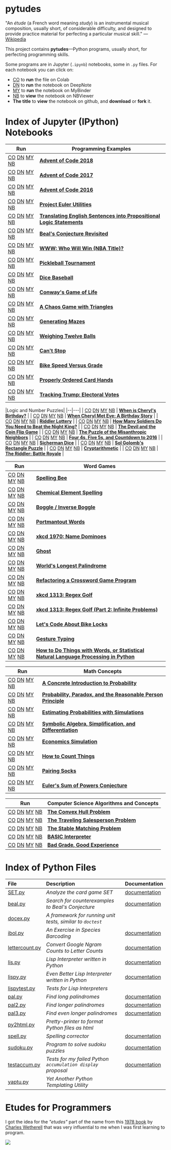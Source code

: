 
# pytudes

"An *étude* (a French word meaning *study*) is an instrumental musical composition, usually short, of considerable difficulty, and designed to provide practice material for perfecting a particular musical skill." &mdash; [Wikipedia](https://en.wikipedia.org/wiki/%C3%89tude)

This project contains **pytudes**&mdash;Python programs, usually short, for perfecting programming skills.

Some programs are in Jupyter (`.ipynb`) notebooks, some in `.py` files. For each notebook you can click on:
- [CO](https://colab.research.google.com) to **run** the file on Colab
- [DN](https://deepnote.com) to **run** the notebook on DeepNote
- [MY](https://mybinder.org) to **run** the notebook on MyBinder
- [NB](https://nbviewer.jupyter.org/) to **view** the notebook on NBViewer
- **The title** to **view** the notebook on github, and **download** or **fork** it.

# Index of Jupyter (IPython) Notebooks

|Run|Programming Examples|
|---|--|
| [CO](https://colab.research.google.com/github/googlecolab/colabtools//blob/master/ipynb/Advent-2018.ipynb) [DN](https://beta.deepnote.org/launch?template=python_3.6&url=https%3A%2F%2Fgithub.com%2Fnorvig%2Fpytudes%2F%2Fblob%2Fmaster%2Fipynb%2FAdvent-2018.ipynb)  [MY](https://mybinder.org/v2/gh/norvig/pytudes/master) [NB](https://nbviewer.jupyter.org/github/norvig/pytudes//blob/master/ipynb/Advent-2018.ipynb) | **[Advent of Code 2018](/blob/master/ipynb/Advent-2018.ipynb)** |
| [CO](https://colab.research.google.com/github/googlecolab/colabtools//blob/master/ipynb/Advent%202017.ipynb) [DN](https://beta.deepnote.org/launch?template=python_3.6&url=https%3A%2F%2Fgithub.com%2Fnorvig%2Fpytudes%2F%2Fblob%2Fmaster%2Fipynb%2FAdvent%202017.ipynb)  [MY](https://mybinder.org/v2/gh/norvig/pytudes/master) [NB](https://nbviewer.jupyter.org/github/norvig/pytudes//blob/master/ipynb/Advent%202017.ipynb) | **[Advent of Code 2017](/blob/master/ipynb/Advent%202017.ipynb)** |
| [CO](https://colab.research.google.com/github/googlecolab/colabtools//blob/master/ipynb/Advent%20of%20Code.ipynb) [DN](https://beta.deepnote.org/launch?template=python_3.6&url=https%3A%2F%2Fgithub.com%2Fnorvig%2Fpytudes%2F%2Fblob%2Fmaster%2Fipynb%2FAdvent%20of%20Code.ipynb)  [MY](https://mybinder.org/v2/gh/norvig/pytudes/master) [NB](https://nbviewer.jupyter.org/github/norvig/pytudes//blob/master/ipynb/Advent%20of%20Code.ipynb) | **[Advent of Code 2016](/blob/master/ipynb/Advent%20of%20Code.ipynb)** |
| [CO](https://colab.research.google.com/github/googlecolab/colabtools//blob/master/ipynb/Project%20Euler%20Utils.ipynb) [DN](https://beta.deepnote.org/launch?template=python_3.6&url=https%3A%2F%2Fgithub.com%2Fnorvig%2Fpytudes%2F%2Fblob%2Fmaster%2Fipynb%2FProject%20Euler%20Utils.ipynb)  [MY](https://mybinder.org/v2/gh/norvig/pytudes/master) [NB](https://nbviewer.jupyter.org/github/norvig/pytudes//blob/master/ipynb/Project%20Euler%20Utils.ipynb) | **[Project Euler Utilities](/blob/master/ipynb/Project%20Euler%20Utils.ipynb)** |
| [CO](https://colab.research.google.com/github/googlecolab/colabtools//blob/master/ipynb/PropositionalLogic.ipynb) [DN](https://beta.deepnote.org/launch?template=python_3.6&url=https%3A%2F%2Fgithub.com%2Fnorvig%2Fpytudes%2F%2Fblob%2Fmaster%2Fipynb%2FPropositionalLogic.ipynb)  [MY](https://mybinder.org/v2/gh/norvig/pytudes/master) [NB](https://nbviewer.jupyter.org/github/norvig/pytudes//blob/master/ipynb/PropositionalLogic.ipynb) | **[Translating English Sentences into Propositional Logic Statements](/blob/master/ipynb/PropositionalLogic.ipynb)** |
| [CO](https://colab.research.google.com/github/googlecolab/colabtools//blob/master/ipynb/Beal.ipynb) [DN](https://beta.deepnote.org/launch?template=python_3.6&url=https%3A%2F%2Fgithub.com%2Fnorvig%2Fpytudes%2F%2Fblob%2Fmaster%2Fipynb%2FBeal.ipynb)  [MY](https://mybinder.org/v2/gh/norvig/pytudes/master) [NB](https://nbviewer.jupyter.org/github/norvig/pytudes//blob/master/ipynb/Beal.ipynb) | **[Beal's Conjecture Revisited](/blob/master/ipynb/Beal.ipynb)** |
| [CO](https://colab.research.google.com/github/googlecolab/colabtools//blob/master/ipynb/WWW.ipynb) [DN](https://beta.deepnote.org/launch?template=python_3.6&url=https%3A%2F%2Fgithub.com%2Fnorvig%2Fpytudes%2F%2Fblob%2Fmaster%2Fipynb%2FWWW.ipynb)  [MY](https://mybinder.org/v2/gh/norvig/pytudes/master) [NB](https://nbviewer.jupyter.org/github/norvig/pytudes//blob/master/ipynb/WWW.ipynb) | **[WWW: Who Will Win (NBA Title)?](/blob/master/ipynb/WWW.ipynb)** |
| [CO](https://colab.research.google.com/github/googlecolab/colabtools//blob/master/ipynb/Pickleball.ipynb) [DN](https://beta.deepnote.org/launch?template=python_3.6&url=https%3A%2F%2Fgithub.com%2Fnorvig%2Fpytudes%2F%2Fblob%2Fmaster%2Fipynb%2FPickleball.ipynb)  [MY](https://mybinder.org/v2/gh/norvig/pytudes/master) [NB](https://nbviewer.jupyter.org/github/norvig/pytudes//blob/master/ipynb/Pickleball.ipynb) | **[Pickleball Tournament](/blob/master/ipynb/Pickleball.ipynb)** |
| [CO](https://colab.research.google.com/github/googlecolab/colabtools//blob/master/ipynb/Dice%20Baseball.ipynb) [DN](https://beta.deepnote.org/launch?template=python_3.6&url=https%3A%2F%2Fgithub.com%2Fnorvig%2Fpytudes%2F%2Fblob%2Fmaster%2Fipynb%2FDice%20Baseball.ipynb)  [MY](https://mybinder.org/v2/gh/norvig/pytudes/master) [NB](https://nbviewer.jupyter.org/github/norvig/pytudes//blob/master/ipynb/Dice%20Baseball.ipynb) | **[Dice Baseball](/blob/master/ipynb/Dice%20Baseball.ipynb)** |
| [CO](https://colab.research.google.com/github/googlecolab/colabtools//blob/master/ipynb/Life.ipynb) [DN](https://beta.deepnote.org/launch?template=python_3.6&url=https%3A%2F%2Fgithub.com%2Fnorvig%2Fpytudes%2F%2Fblob%2Fmaster%2Fipynb%2FLife.ipynb)  [MY](https://mybinder.org/v2/gh/norvig/pytudes/master) [NB](https://nbviewer.jupyter.org/github/norvig/pytudes//blob/master/ipynb/Life.ipynb) | **[Conway's Game of Life](/blob/master/ipynb/Life.ipynb)** |
| [CO](https://colab.research.google.com/github/googlecolab/colabtools//blob/master/ipynb/Sierpinski.ipynb) [DN](https://beta.deepnote.org/launch?template=python_3.6&url=https%3A%2F%2Fgithub.com%2Fnorvig%2Fpytudes%2F%2Fblob%2Fmaster%2Fipynb%2FSierpinski.ipynb)  [MY](https://mybinder.org/v2/gh/norvig/pytudes/master) [NB](https://nbviewer.jupyter.org/github/norvig/pytudes//blob/master/ipynb/Sierpinski.ipynb) | **[A Chaos Game with Triangles](/blob/master/ipynb/Sierpinski.ipynb)** |
| [CO](https://colab.research.google.com/github/googlecolab/colabtools//blob/master/ipynb/Maze.ipynb) [DN](https://beta.deepnote.org/launch?template=python_3.6&url=https%3A%2F%2Fgithub.com%2Fnorvig%2Fpytudes%2F%2Fblob%2Fmaster%2Fipynb%2FMaze.ipynb)  [MY](https://mybinder.org/v2/gh/norvig/pytudes/master) [NB](https://nbviewer.jupyter.org/github/norvig/pytudes//blob/master/ipynb/Maze.ipynb) | **[Generating Mazes](/blob/master/ipynb/Maze.ipynb)** |
| [CO](https://colab.research.google.com/github/googlecolab/colabtools//blob/master/ipynb/TwelveBalls.ipynb) [DN](https://beta.deepnote.org/launch?template=python_3.6&url=https%3A%2F%2Fgithub.com%2Fnorvig%2Fpytudes%2F%2Fblob%2Fmaster%2Fipynb%2FTwelveBalls.ipynb)  [MY](https://mybinder.org/v2/gh/norvig/pytudes/master) [NB](https://nbviewer.jupyter.org/github/norvig/pytudes//blob/master/ipynb/TwelveBalls.ipynb) | **[Weighing Twelve Balls](/blob/master/ipynb/TwelveBalls.ipynb)** |
| [CO](https://colab.research.google.com/github/googlecolab/colabtools//blob/master/ipynb/Cant-Stop.ipynb) [DN](https://beta.deepnote.org/launch?template=python_3.6&url=https%3A%2F%2Fgithub.com%2Fnorvig%2Fpytudes%2F%2Fblob%2Fmaster%2Fipynb%2FCant-Stop.ipynb)  [MY](https://mybinder.org/v2/gh/norvig/pytudes/master) [NB](https://nbviewer.jupyter.org/github/norvig/pytudes//blob/master/ipynb/Cant-Stop.ipynb) | **[Can't Stop](/blob/master/ipynb/Cant-Stop.ipynb)** |
| [CO](https://colab.research.google.com/github/googlecolab/colabtools//blob/master/ipynb/Bike%20Speed%20versus%20Grade.ipynb) [DN](https://beta.deepnote.org/launch?template=python_3.6&url=https%3A%2F%2Fgithub.com%2Fnorvig%2Fpytudes%2F%2Fblob%2Fmaster%2Fipynb%2FBike%20Speed%20versus%20Grade.ipynb)  [MY](https://mybinder.org/v2/gh/norvig/pytudes/master) [NB](https://nbviewer.jupyter.org/github/norvig/pytudes//blob/master/ipynb/Bike%20Speed%20versus%20Grade.ipynb) | **[Bike Speed Versus Grade](/blob/master/ipynb/Bike%20Speed%20versus%20Grade.ipynb)** |
| [CO](https://colab.research.google.com/github/googlecolab/colabtools//blob/master/ipynb/Orderable%20Cards.ipynb) [DN](https://beta.deepnote.org/launch?template=python_3.6&url=https%3A%2F%2Fgithub.com%2Fnorvig%2Fpytudes%2F%2Fblob%2Fmaster%2Fipynb%2FOrderable%20Cards.ipynb)  [MY](https://mybinder.org/v2/gh/norvig/pytudes/master) [NB](https://nbviewer.jupyter.org/github/norvig/pytudes//blob/master/ipynb/Orderable%20Cards.ipynb) | **[Properly Ordered Card Hands](/blob/master/ipynb/Orderable%20Cards.ipynb)** |
| [CO](https://colab.research.google.com/github/googlecolab/colabtools//blob/master/ipynb/Electoral%20Votes.ipynb) [DN](https://beta.deepnote.org/launch?template=python_3.6&url=https%3A%2F%2Fgithub.com%2Fnorvig%2Fpytudes%2F%2Fblob%2Fmaster%2Fipynb%2FElectoral%20Votes.ipynb)  [MY](https://mybinder.org/v2/gh/norvig/pytudes/master) [NB](https://nbviewer.jupyter.org/github/norvig/pytudes//blob/master/ipynb/Electoral%20Votes.ipynb) | **[Tracking Trump: Electoral Votes](/blob/master/ipynb/Electoral%20Votes.ipynb)** |

|Logic and Number Puzzles|
|--|---|
| [CO](https://colab.research.google.com/github/googlecolab/colabtools//blob/master/ipynb/Cheryl.ipynb) [DN](https://beta.deepnote.org/launch?template=python_3.6&url=https%3A%2F%2Fgithub.com%2Fnorvig%2Fpytudes%2F%2Fblob%2Fmaster%2Fipynb%2FCheryl.ipynb)  [MY](https://mybinder.org/v2/gh/norvig/pytudes/master) [NB](https://nbviewer.jupyter.org/github/norvig/pytudes//blob/master/ipynb/Cheryl.ipynb) | **[When is Cheryl's Birthday?](/blob/master/ipynb/Cheryl.ipynb)** |
| [CO](https://colab.research.google.com/github/googlecolab/colabtools//blob/master/ipynb/Cheryl-and-Eve.ipynb) [DN](https://beta.deepnote.org/launch?template=python_3.6&url=https%3A%2F%2Fgithub.com%2Fnorvig%2Fpytudes%2F%2Fblob%2Fmaster%2Fipynb%2FCheryl-and-Eve.ipynb)  [MY](https://mybinder.org/v2/gh/norvig/pytudes/master) [NB](https://nbviewer.jupyter.org/github/norvig/pytudes//blob/master/ipynb/Cheryl-and-Eve.ipynb) | **[When Cheryl Met Eve: A Birthday Story](/blob/master/ipynb/Cheryl-and-Eve.ipynb)** |
| [CO](https://colab.research.google.com/github/googlecolab/colabtools//blob/master/ipynb/RiddlerLottery.ipynb) [DN](https://beta.deepnote.org/launch?template=python_3.6&url=https%3A%2F%2Fgithub.com%2Fnorvig%2Fpytudes%2F%2Fblob%2Fmaster%2Fipynb%2FRiddlerLottery.ipynb)  [MY](https://mybinder.org/v2/gh/norvig/pytudes/master) [NB](https://nbviewer.jupyter.org/github/norvig/pytudes//blob/master/ipynb/RiddlerLottery.ipynb) | **[Riddler Lottery](/blob/master/ipynb/RiddlerLottery.ipynb)** |
| [CO](https://colab.research.google.com/github/googlecolab/colabtools//blob/master/ipynb/NightKing.ipynb) [DN](https://beta.deepnote.org/launch?template=python_3.6&url=https%3A%2F%2Fgithub.com%2Fnorvig%2Fpytudes%2F%2Fblob%2Fmaster%2Fipynb%2FNightKing.ipynb)  [MY](https://mybinder.org/v2/gh/norvig/pytudes/master) [NB](https://nbviewer.jupyter.org/github/norvig/pytudes//blob/master/ipynb/NightKing.ipynb) | **[How Many Soldiers Do You Need to Beat the Night King?](/blob/master/ipynb/NightKing.ipynb)** |
| [CO](https://colab.research.google.com/github/googlecolab/colabtools//blob/master/ipynb/Coin%20Flip.ipynb) [DN](https://beta.deepnote.org/launch?template=python_3.6&url=https%3A%2F%2Fgithub.com%2Fnorvig%2Fpytudes%2F%2Fblob%2Fmaster%2Fipynb%2FCoin%20Flip.ipynb)  [MY](https://mybinder.org/v2/gh/norvig/pytudes/master) [NB](https://nbviewer.jupyter.org/github/norvig/pytudes//blob/master/ipynb/Coin%20Flip.ipynb) | **[The Devil and the Coin Flip Game](/blob/master/ipynb/Coin%20Flip.ipynb)** |
| [CO](https://colab.research.google.com/github/googlecolab/colabtools//blob/master/ipynb/Mean%20Misanthrope%20Density.ipynb) [DN](https://beta.deepnote.org/launch?template=python_3.6&url=https%3A%2F%2Fgithub.com%2Fnorvig%2Fpytudes%2F%2Fblob%2Fmaster%2Fipynb%2FMean%20Misanthrope%20Density.ipynb)  [MY](https://mybinder.org/v2/gh/norvig/pytudes/master) [NB](https://nbviewer.jupyter.org/github/norvig/pytudes//blob/master/ipynb/Mean%20Misanthrope%20Density.ipynb) | **[The Puzzle of the Misanthropic Neighbors](/blob/master/ipynb/Mean%20Misanthrope%20Density.ipynb)** |
| [CO](https://colab.research.google.com/github/googlecolab/colabtools//blob/master/ipynb/Countdown.ipynb) [DN](https://beta.deepnote.org/launch?template=python_3.6&url=https%3A%2F%2Fgithub.com%2Fnorvig%2Fpytudes%2F%2Fblob%2Fmaster%2Fipynb%2FCountdown.ipynb)  [MY](https://mybinder.org/v2/gh/norvig/pytudes/master) [NB](https://nbviewer.jupyter.org/github/norvig/pytudes//blob/master/ipynb/Countdown.ipynb) | **[Four 4s, Five 5s, and Countdown to 2016](/blob/master/ipynb/Countdown.ipynb)** |
| [CO](https://colab.research.google.com/github/googlecolab/colabtools//blob/master/ipynb/Sicherman%20Dice.ipynb) [DN](https://beta.deepnote.org/launch?template=python_3.6&url=https%3A%2F%2Fgithub.com%2Fnorvig%2Fpytudes%2F%2Fblob%2Fmaster%2Fipynb%2FSicherman%20Dice.ipynb)  [MY](https://mybinder.org/v2/gh/norvig/pytudes/master) [NB](https://nbviewer.jupyter.org/github/norvig/pytudes//blob/master/ipynb/Sicherman%20Dice.ipynb) | **[Sicherman Dice](/blob/master/ipynb/Sicherman%20Dice.ipynb)** |
| [CO](https://colab.research.google.com/github/googlecolab/colabtools//blob/master/ipynb/Golomb-Puzzle.ipynb) [DN](https://beta.deepnote.org/launch?template=python_3.6&url=https%3A%2F%2Fgithub.com%2Fnorvig%2Fpytudes%2F%2Fblob%2Fmaster%2Fipynb%2FGolomb-Puzzle.ipynb)  [MY](https://mybinder.org/v2/gh/norvig/pytudes/master) [NB](https://nbviewer.jupyter.org/github/norvig/pytudes//blob/master/ipynb/Golomb-Puzzle.ipynb) | **[Sol Golomb's Rectangle Puzzle](/blob/master/ipynb/Golomb-Puzzle.ipynb)** |
| [CO](https://colab.research.google.com/github/googlecolab/colabtools//blob/master/ipynb/Cryptarithmetic.ipynb) [DN](https://beta.deepnote.org/launch?template=python_3.6&url=https%3A%2F%2Fgithub.com%2Fnorvig%2Fpytudes%2F%2Fblob%2Fmaster%2Fipynb%2FCryptarithmetic.ipynb)  [MY](https://mybinder.org/v2/gh/norvig/pytudes/master) [NB](https://nbviewer.jupyter.org/github/norvig/pytudes//blob/master/ipynb/Cryptarithmetic.ipynb) | **[Cryptarithmetic](/blob/master/ipynb/Cryptarithmetic.ipynb)** |
| [CO](https://colab.research.google.com/github/googlecolab/colabtools//blob/master/ipynb/Riddler%20Battle%20Royale.ipynb) [DN](https://beta.deepnote.org/launch?template=python_3.6&url=https%3A%2F%2Fgithub.com%2Fnorvig%2Fpytudes%2F%2Fblob%2Fmaster%2Fipynb%2FRiddler%20Battle%20Royale.ipynb)  [MY](https://mybinder.org/v2/gh/norvig/pytudes/master) [NB](https://nbviewer.jupyter.org/github/norvig/pytudes//blob/master/ipynb/Riddler%20Battle%20Royale.ipynb) | **[The Riddler: Battle Royale](/blob/master/ipynb/Riddler%20Battle%20Royale.ipynb)** |

|Run|Word Games|
|---|--|
| [CO](https://colab.research.google.com/github/googlecolab/colabtools//blob/master/ipynb/SpellingBee.ipynb) [DN](https://beta.deepnote.org/launch?template=python_3.6&url=https%3A%2F%2Fgithub.com%2Fnorvig%2Fpytudes%2F%2Fblob%2Fmaster%2Fipynb%2FSpellingBee.ipynb)  [MY](https://mybinder.org/v2/gh/norvig/pytudes/master) [NB](https://nbviewer.jupyter.org/github/norvig/pytudes//blob/master/ipynb/SpellingBee.ipynb) | **[Spelling Bee](/blob/master/ipynb/SpellingBee.ipynb)** |
| [CO](https://colab.research.google.com/github/googlecolab/colabtools//blob/master/ipynb/ElementSpelling.ipynb) [DN](https://beta.deepnote.org/launch?template=python_3.6&url=https%3A%2F%2Fgithub.com%2Fnorvig%2Fpytudes%2F%2Fblob%2Fmaster%2Fipynb%2FElementSpelling.ipynb)  [MY](https://mybinder.org/v2/gh/norvig/pytudes/master) [NB](https://nbviewer.jupyter.org/github/norvig/pytudes//blob/master/ipynb/ElementSpelling.ipynb) | **[Chemical Element Spelling](/blob/master/ipynb/ElementSpelling.ipynb)** |
| [CO](https://colab.research.google.com/github/googlecolab/colabtools//blob/master/ipynb/Boggle.ipynb) [DN](https://beta.deepnote.org/launch?template=python_3.6&url=https%3A%2F%2Fgithub.com%2Fnorvig%2Fpytudes%2F%2Fblob%2Fmaster%2Fipynb%2FBoggle.ipynb)  [MY](https://mybinder.org/v2/gh/norvig/pytudes/master) [NB](https://nbviewer.jupyter.org/github/norvig/pytudes//blob/master/ipynb/Boggle.ipynb) | **[Boggle / Inverse Boggle](/blob/master/ipynb/Boggle.ipynb)** |
| [CO](https://colab.research.google.com/github/googlecolab/colabtools//blob/master/ipynb/Portmantout.ipynb) [DN](https://beta.deepnote.org/launch?template=python_3.6&url=https%3A%2F%2Fgithub.com%2Fnorvig%2Fpytudes%2F%2Fblob%2Fmaster%2Fipynb%2FPortmantout.ipynb)  [MY](https://mybinder.org/v2/gh/norvig/pytudes/master) [NB](https://nbviewer.jupyter.org/github/norvig/pytudes//blob/master/ipynb/Portmantout.ipynb) | **[Portmantout Words](/blob/master/ipynb/Portmantout.ipynb)** |
| [CO](https://colab.research.google.com/github/googlecolab/colabtools//blob/master/ipynb/xkcd-Name-Dominoes.ipynb) [DN](https://beta.deepnote.org/launch?template=python_3.6&url=https%3A%2F%2Fgithub.com%2Fnorvig%2Fpytudes%2F%2Fblob%2Fmaster%2Fipynb%2Fxkcd-Name-Dominoes.ipynb)  [MY](https://mybinder.org/v2/gh/norvig/pytudes/master) [NB](https://nbviewer.jupyter.org/github/norvig/pytudes//blob/master/ipynb/xkcd-Name-Dominoes.ipynb) | **[xkcd 1970: Name Dominoes](/blob/master/ipynb/xkcd-Name-Dominoes.ipynb)** |
| [CO](https://colab.research.google.com/github/googlecolab/colabtools//blob/master/ipynb/Ghost.ipynb) [DN](https://beta.deepnote.org/launch?template=python_3.6&url=https%3A%2F%2Fgithub.com%2Fnorvig%2Fpytudes%2F%2Fblob%2Fmaster%2Fipynb%2FGhost.ipynb)  [MY](https://mybinder.org/v2/gh/norvig/pytudes/master) [NB](https://nbviewer.jupyter.org/github/norvig/pytudes//blob/master/ipynb/Ghost.ipynb) | **[Ghost](/blob/master/ipynb/Ghost.ipynb)** |
| [CO](https://colab.research.google.com/github/googlecolab/colabtools//blob/master/ipynb/pal3.ipynb) [DN](https://beta.deepnote.org/launch?template=python_3.6&url=https%3A%2F%2Fgithub.com%2Fnorvig%2Fpytudes%2F%2Fblob%2Fmaster%2Fipynb%2Fpal3.ipynb)  [MY](https://mybinder.org/v2/gh/norvig/pytudes/master) [NB](https://nbviewer.jupyter.org/github/norvig/pytudes//blob/master/ipynb/pal3.ipynb) | **[World's Longest Palindrome](/blob/master/ipynb/pal3.ipynb)** |
| [CO](https://colab.research.google.com/github/googlecolab/colabtools//blob/master/ipynb/Scrabble.ipynb) [DN](https://beta.deepnote.org/launch?template=python_3.6&url=https%3A%2F%2Fgithub.com%2Fnorvig%2Fpytudes%2F%2Fblob%2Fmaster%2Fipynb%2FScrabble.ipynb)  [MY](https://mybinder.org/v2/gh/norvig/pytudes/master) [NB](https://nbviewer.jupyter.org/github/norvig/pytudes//blob/master/ipynb/Scrabble.ipynb) | **[Refactoring a Crossword Game Program](/blob/master/ipynb/Scrabble.ipynb)** |
| [CO](https://colab.research.google.com/github/googlecolab/colabtools//blob/master/ipynb/xkcd1313.ipynb) [DN](https://beta.deepnote.org/launch?template=python_3.6&url=https%3A%2F%2Fgithub.com%2Fnorvig%2Fpytudes%2F%2Fblob%2Fmaster%2Fipynb%2Fxkcd1313.ipynb)  [MY](https://mybinder.org/v2/gh/norvig/pytudes/master) [NB](https://nbviewer.jupyter.org/github/norvig/pytudes//blob/master/ipynb/xkcd1313.ipynb) | **[xkcd 1313: Regex Golf](/blob/master/ipynb/xkcd1313.ipynb)** |
| [CO](https://colab.research.google.com/github/googlecolab/colabtools//blob/master/ipynb/xkcd1313-part2.ipynb) [DN](https://beta.deepnote.org/launch?template=python_3.6&url=https%3A%2F%2Fgithub.com%2Fnorvig%2Fpytudes%2F%2Fblob%2Fmaster%2Fipynb%2Fxkcd1313-part2.ipynb)  [MY](https://mybinder.org/v2/gh/norvig/pytudes/master) [NB](https://nbviewer.jupyter.org/github/norvig/pytudes//blob/master/ipynb/xkcd1313-part2.ipynb) | **[xkcd 1313: Regex Golf (Part 2: Infinite Problems)](/blob/master/ipynb/xkcd1313-part2.ipynb)** |
| [CO](https://colab.research.google.com/github/googlecolab/colabtools//blob/master/ipynb/Fred%20Buns.ipynb) [DN](https://beta.deepnote.org/launch?template=python_3.6&url=https%3A%2F%2Fgithub.com%2Fnorvig%2Fpytudes%2F%2Fblob%2Fmaster%2Fipynb%2FFred%20Buns.ipynb)  [MY](https://mybinder.org/v2/gh/norvig/pytudes/master) [NB](https://nbviewer.jupyter.org/github/norvig/pytudes//blob/master/ipynb/Fred%20Buns.ipynb) | **[Let's Code About Bike Locks](/blob/master/ipynb/Fred%20Buns.ipynb)** |
| [CO](https://colab.research.google.com/github/googlecolab/colabtools//blob/master/ipynb/Gesture%20Typing.ipynb) [DN](https://beta.deepnote.org/launch?template=python_3.6&url=https%3A%2F%2Fgithub.com%2Fnorvig%2Fpytudes%2F%2Fblob%2Fmaster%2Fipynb%2FGesture%20Typing.ipynb)  [MY](https://mybinder.org/v2/gh/norvig/pytudes/master) [NB](https://nbviewer.jupyter.org/github/norvig/pytudes//blob/master/ipynb/Gesture%20Typing.ipynb) | **[Gesture Typing](/blob/master/ipynb/Gesture%20Typing.ipynb)** |
| [CO](https://colab.research.google.com/github/googlecolab/colabtools//blob/master/ipynb/How%20to%20Do%20Things%20with%20Words.ipynb) [DN](https://beta.deepnote.org/launch?template=python_3.6&url=https%3A%2F%2Fgithub.com%2Fnorvig%2Fpytudes%2F%2Fblob%2Fmaster%2Fipynb%2FHow%20to%20Do%20Things%20with%20Words.ipynb)  [MY](https://mybinder.org/v2/gh/norvig/pytudes/master) [NB](https://nbviewer.jupyter.org/github/norvig/pytudes//blob/master/ipynb/How%20to%20Do%20Things%20with%20Words.ipynb) | **[How to Do Things with Words, or Statistical Natural Language Processing in Python](/blob/master/ipynb/How%20to%20Do%20Things%20with%20Words.ipynb)** |

|Run|Math Concepts|
|--|--|
| [CO](https://colab.research.google.com/github/googlecolab/colabtools//blob/master/ipynb/Probability.ipynb) [DN](https://beta.deepnote.org/launch?template=python_3.6&url=https%3A%2F%2Fgithub.com%2Fnorvig%2Fpytudes%2F%2Fblob%2Fmaster%2Fipynb%2FProbability.ipynb)  [MY](https://mybinder.org/v2/gh/norvig/pytudes/master) [NB](https://nbviewer.jupyter.org/github/norvig/pytudes//blob/master/ipynb/Probability.ipynb) | **[A Concrete Introduction to Probability](/blob/master/ipynb/Probability.ipynb)** |
| [CO](https://colab.research.google.com/github/googlecolab/colabtools//blob/master/ipynb/ProbabilityParadox.ipynb) [DN](https://beta.deepnote.org/launch?template=python_3.6&url=https%3A%2F%2Fgithub.com%2Fnorvig%2Fpytudes%2F%2Fblob%2Fmaster%2Fipynb%2FProbabilityParadox.ipynb)  [MY](https://mybinder.org/v2/gh/norvig/pytudes/master) [NB](https://nbviewer.jupyter.org/github/norvig/pytudes//blob/master/ipynb/ProbabilityParadox.ipynb) | **[Probability, Paradox, and the Reasonable Person Principle](/blob/master/ipynb/ProbabilityParadox.ipynb)** |
| [CO](https://colab.research.google.com/github/googlecolab/colabtools//blob/master/ipynb/ProbabilitySimulation.ipynb) [DN](https://beta.deepnote.org/launch?template=python_3.6&url=https%3A%2F%2Fgithub.com%2Fnorvig%2Fpytudes%2F%2Fblob%2Fmaster%2Fipynb%2FProbabilitySimulation.ipynb)  [MY](https://mybinder.org/v2/gh/norvig/pytudes/master) [NB](https://nbviewer.jupyter.org/github/norvig/pytudes//blob/master/ipynb/ProbabilitySimulation.ipynb) | **[Estimating Probabilities with Simulations](/blob/master/ipynb/ProbabilitySimulation.ipynb)** |
| [CO](https://colab.research.google.com/github/googlecolab/colabtools//blob/master/ipynb/Differentiation.ipynb) [DN](https://beta.deepnote.org/launch?template=python_3.6&url=https%3A%2F%2Fgithub.com%2Fnorvig%2Fpytudes%2F%2Fblob%2Fmaster%2Fipynb%2FDifferentiation.ipynb)  [MY](https://mybinder.org/v2/gh/norvig/pytudes/master) [NB](https://nbviewer.jupyter.org/github/norvig/pytudes//blob/master/ipynb/Differentiation.ipynb) | **[Symbolic Algebra, Simplification, and Differentiation](/blob/master/ipynb/Differentiation.ipynb)** |
| [CO](https://colab.research.google.com/github/googlecolab/colabtools//blob/master/ipynb/Economics.ipynb) [DN](https://beta.deepnote.org/launch?template=python_3.6&url=https%3A%2F%2Fgithub.com%2Fnorvig%2Fpytudes%2F%2Fblob%2Fmaster%2Fipynb%2FEconomics.ipynb)  [MY](https://mybinder.org/v2/gh/norvig/pytudes/master) [NB](https://nbviewer.jupyter.org/github/norvig/pytudes//blob/master/ipynb/Economics.ipynb) | **[Economics Simulation](/blob/master/ipynb/Economics.ipynb)** |
| [CO](https://colab.research.google.com/github/googlecolab/colabtools//blob/master/ipynb/How%20To%20Count%20Things.ipynb) [DN](https://beta.deepnote.org/launch?template=python_3.6&url=https%3A%2F%2Fgithub.com%2Fnorvig%2Fpytudes%2F%2Fblob%2Fmaster%2Fipynb%2FHow%20To%20Count%20Things.ipynb)  [MY](https://mybinder.org/v2/gh/norvig/pytudes/master) [NB](https://nbviewer.jupyter.org/github/norvig/pytudes//blob/master/ipynb/How%20To%20Count%20Things.ipynb) | **[How to Count Things](/blob/master/ipynb/How%20To%20Count%20Things.ipynb)** |
| [CO](https://colab.research.google.com/github/googlecolab/colabtools//blob/master/ipynb/Socks.ipynb) [DN](https://beta.deepnote.org/launch?template=python_3.6&url=https%3A%2F%2Fgithub.com%2Fnorvig%2Fpytudes%2F%2Fblob%2Fmaster%2Fipynb%2FSocks.ipynb)  [MY](https://mybinder.org/v2/gh/norvig/pytudes/master) [NB](https://nbviewer.jupyter.org/github/norvig/pytudes//blob/master/ipynb/Socks.ipynb) | **[Pairing Socks](/blob/master/ipynb/Socks.ipynb)** |
| [CO](https://colab.research.google.com/github/googlecolab/colabtools//blob/master/ipynb/Euler's%20Conjecture.ipynb) [DN](https://beta.deepnote.org/launch?template=python_3.6&url=https%3A%2F%2Fgithub.com%2Fnorvig%2Fpytudes%2F%2Fblob%2Fmaster%2Fipynb%2FEuler's%20Conjecture.ipynb)  [MY](https://mybinder.org/v2/gh/norvig/pytudes/master) [NB](https://nbviewer.jupyter.org/github/norvig/pytudes//blob/master/ipynb/Euler's%20Conjecture.ipynb) | **[Euler's Sum of Powers Conjecture](/blob/master/ipynb/Euler's%20Conjecture.ipynb)** |

|Run|Computer Science Algorithms and Concepts|
|--|--|
| [CO](https://colab.research.google.com/github/googlecolab/colabtools//blob/master/ipynb/Convex%20Hull.ipynb) [DN](https://beta.deepnote.org/launch?template=python_3.6&url=https%3A%2F%2Fgithub.com%2Fnorvig%2Fpytudes%2F%2Fblob%2Fmaster%2Fipynb%2FConvex%20Hull.ipynb)  [MY](https://mybinder.org/v2/gh/norvig/pytudes/master) [NB](https://nbviewer.jupyter.org/github/norvig/pytudes//blob/master/ipynb/Convex%20Hull.ipynb) | **[The Convex Hull Problem](/blob/master/ipynb/Convex%20Hull.ipynb)** |
| [CO](https://colab.research.google.com/github/googlecolab/colabtools//blob/master/ipynb/TSP.ipynb) [DN](https://beta.deepnote.org/launch?template=python_3.6&url=https%3A%2F%2Fgithub.com%2Fnorvig%2Fpytudes%2F%2Fblob%2Fmaster%2Fipynb%2FTSP.ipynb)  [MY](https://mybinder.org/v2/gh/norvig/pytudes/master) [NB](https://nbviewer.jupyter.org/github/norvig/pytudes//blob/master/ipynb/TSP.ipynb) | **[The Traveling Salesperson Problem](/blob/master/ipynb/TSP.ipynb)** |
| [CO](https://colab.research.google.com/github/googlecolab/colabtools//blob/master/ipynb/StableMatching.ipynb) [DN](https://beta.deepnote.org/launch?template=python_3.6&url=https%3A%2F%2Fgithub.com%2Fnorvig%2Fpytudes%2F%2Fblob%2Fmaster%2Fipynb%2FStableMatching.ipynb)  [MY](https://mybinder.org/v2/gh/norvig/pytudes/master) [NB](https://nbviewer.jupyter.org/github/norvig/pytudes//blob/master/ipynb/StableMatching.ipynb) | **[The Stable Matching Problem](/blob/master/ipynb/StableMatching.ipynb)** |
| [CO](https://colab.research.google.com/github/googlecolab/colabtools//blob/master/ipynb/BASIC.ipynb) [DN](https://beta.deepnote.org/launch?template=python_3.6&url=https%3A%2F%2Fgithub.com%2Fnorvig%2Fpytudes%2F%2Fblob%2Fmaster%2Fipynb%2FBASIC.ipynb)  [MY](https://mybinder.org/v2/gh/norvig/pytudes/master) [NB](https://nbviewer.jupyter.org/github/norvig/pytudes//blob/master/ipynb/BASIC.ipynb) | **[BASIC Interpreter](/blob/master/ipynb/BASIC.ipynb)** |
| [CO](https://colab.research.google.com/github/googlecolab/colabtools//blob/master/ipynb/Snobol.ipynb) [DN](https://beta.deepnote.org/launch?template=python_3.6&url=https%3A%2F%2Fgithub.com%2Fnorvig%2Fpytudes%2F%2Fblob%2Fmaster%2Fipynb%2FSnobol.ipynb)  [MY](https://mybinder.org/v2/gh/norvig/pytudes/master) [NB](https://nbviewer.jupyter.org/github/norvig/pytudes//blob/master/ipynb/Snobol.ipynb) | **[Bad Grade, Good Experience](/blob/master/ipynb/Snobol.ipynb)** |

# Index of Python Files

| **File** | **Description** | **Documentation**|
|:--------|:-------------------|----|
|[SET.py](/blob/master/py/SET.py)|*Analyze the card game SET*|[documentation](http://norvig.com/SET.html)|
|[beal.py](/blob/master/py/beal.py)|*Search for counterexamples to Beal's Conjecture*|[documentation](http://norvig.com/beal.html)|
|[docex.py](/blob/master/py/docex.py)|*A framework for running unit tests, similar to `doctest`*||
|[ibol.py](/blob/master/py/ibol.py)|*An Exercise in Species Barcoding*|[documentation](http://norvig.com/ibol.html)|
|[lettercount.py](/blob/master/py/lettercount.py)|*Convert Google Ngram Counts to Letter Counts*|[documentation](http://norvig.com/mayzner.html)|
|[lis.py](/blob/master/py/lis.py)|*Lisp Interpreter written in Python*|[documentation](http://norvig.com/lispy.html)|
|[lispy.py](/blob/master/py/lispy.py)|*Even Better Lisp Interpreter written in Python*|[documentation](http://norvig.com/lispy2.html)|
|[lispytest.py](/blob/master/py/lispytest.py)|*Tests for Lisp Interpreters*||
|[pal.py](/blob/master/py/pal.py)|*Find long palindromes*|[documentation](http://norvig.com/palindrome.html)|
|[pal2.py](/blob/master/py/pal2.py)|*Find longer palindromes*|[documentation](http://norvig.com/palindrome.html)|
|[pal3.py](/blob/master/py/pal3.py)|*Find even longer palindromes*|[documentation](http://norvig.com/palindrome.html)|
|[py2html.py](/blob/master/py/py2html.py)|*Pretty-printer to format Python files as html*||
|[spell.py](/blob/master/py/spell.py)|*Spelling corrector*|[documentation](http://norvig.com/spell-correct.html)|
|[sudoku.py](/blob/master/py/sudoku.py)|*Program to solve sudoku puzzles*|[documentation](http://norvig.com/sudoku.html)|
|[testaccum.py](/blob/master/py/testaccum.py)|*Tests for my failed Python `accumulation display` proposal*|[documentation](http://norvig.com/pyacc.html)|
|[yaptu.py](/blob/master/py/yaptu.py)|*Yet Another Python Templating Utility*||

# Etudes for Programmers

I got the idea for the *"etudes"* part of the name from
this [1978 book](https://books.google.com/books/about/Etudes_for_programmers.html?id=u89WAAAAMAAJ)
by [Charles Wetherell](http://demin.ws/blog/english/2012/08/25/interview-with-charles-wetherell)
that was very influential to me when I was first learning to program.

![](https://images-na.ssl-images-amazon.com/images/I/51ZnZH29dvL._SX394_BO1,204,203,200_.jpg)
